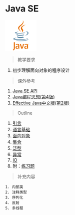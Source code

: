 # Java SE

<img src="../image/javase/java-logo-vector.png" title="Java SE" width="100">

> 教学要求

1. 初步理解面向对象的程序设计

> 课外参考

1. [Java SE API](http://docs.oracle.com/javase/7/docs/api/)
2. [Java编程思想(第4版)](http://www.amazon.cn/Java%E7%BC%96%E7%A8%8B%E6%80%9D%E6%83%B3-%E5%9F%83%E5%8F%B2%E5%B0%94/dp/B0011F7WU4/ref=sr_1_1?ie=UTF8&qid=1449502095&sr=8-1&keywords=java)
3. [Effective Java中文版(第2版)](http://www.amazon.cn/Sun-%E5%85%AC%E5%8F%B8%E6%A0%B8%E5%BF%83%E6%8A%80%E6%9C%AF%E4%B8%9B%E4%B9%A6-Effective-Java%E4%B8%AD%E6%96%87%E7%89%88-Joshua-Bloch/dp/B001PTGR52/ref=sr_1_1?ie=UTF8&qid=1451488145&sr=8-1&keywords=effective+java)

> Outline

1. [引言](intro.md)
2. [语言基础](basic.md)
3. [面向对象](oop.md)
4. [集合](collection.md)
5. [泛型](generics.md)
6. [异常](exception.md)
7. [IO](io.md)
8. 附：[练习题](exercise.md)

> 补充内容

    1. 内部类
    2. 注释类型
    3. 序列化
    4. 反射
    5. 多线程